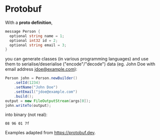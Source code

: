 # Protobuf

With a **proto definition**,

```go
message Person {
  optional string name = 1;
  optional int32 id = 2;
  optional string email = 3;
}
```

you can generate classes (in various programming languages) and use them to serialise/deserialise ("encode"/"decode") data (eg. John Doe with email address jdoe@example.com):

```java
Person john = Person.newBuilder()
    .setId(1234)
    .setName("John Doe")
    .setEmail("jdoe@example.com")
    .build();
output = new FileOutputStream(args[0]);
john.writeTo(output);
```

into binary (not real):

```
08 96 01 7f
```

Examples adapted from https://protobuf.dev.

